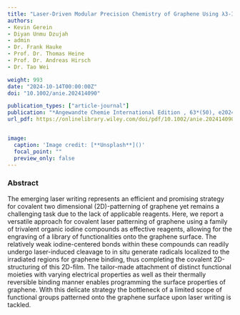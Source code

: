 ```yaml
---
title: "Laser-Driven Modular Precision Chemistry of Graphene Using λ3-Iodanes"
authors:
- Kevin Gerein
- Diyan Unmu Dzujah
- admin
- Dr. Frank Hauke
- Prof. Dr. Thomas Heine
- Prof. Dr. Andreas Hirsch
- Dr. Tao Wei

weight: 993
date: "2024-10-14T00:00:00Z"
doi: "10.1002/anie.202414090"

publication_types: ["article-journal"]
publication: "*Angewandte Chemie International Edition , 63*(50), e202414090"
url_pdf: https://onlinelibrary.wiley.com/doi/pdf/10.1002/anie.202414090


image:
  caption: 'Image credit: [**Unsplash**]()'
  focal_point: ""
  preview_only: false
---
```


### Abstract 

The emerging laser writing represents an efficient and promising strategy for covalent two dimensional (2D)-patterning of graphene yet remains a challenging task due to the lack of applicable reagents. Here, we report a versatile approach for covalent laser patterning of graphene using a family of trivalent organic iodine compounds as effective reagents, allowing for the engraving of a library of functionalities onto the graphene surface. The relatively weak iodine-centered bonds within these compounds can readily undergo laser-induced cleavage to in situ generate radicals localized to the irradiated regions for graphene binding, thus completing the covalent 2D-structuring of this 2D-film. The tailor-made attachment of distinct functional moieties with varying electrical properties as well as their thermally reversible binding manner enables programming the surface properties of graphene. With this delicate strategy the bottleneck of a limited scope of functional groups patterned onto the graphene surface upon laser writing is tackled.
